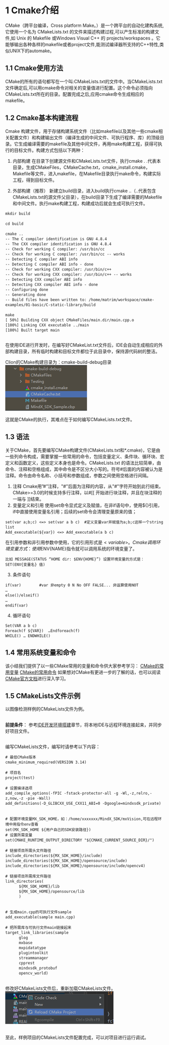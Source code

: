 # 1 Cmake介绍
CMake（跨平台编译，Cross platform Make。）是一个跨平台的自动化建构系统,它使用一个名为 CMakeLists.txt 的文件来描述构建过程,可以产生标准的构建文件,如 Unix 的 Makefile 或Windows Visual C++ 的 projects/workspaces 。它能够输出各种各样的makefile或者project文件,能测试编译器所支持的C++特性,类似UNIX下的automake。

## 1.1 Cmake使用方法
CMake的所有的语句都写在一个叫:CMakeLists.txt的文件中。当CMakeLists.txt文件确定后,可以用cmake命令对相关的变量值进行配置。这个命令必须指向CMakeLists.txt所在的目录。配置完成之后,应用cmake命令生成相应的makefile。

## 1.2 Cmake基本构建流程

Cmake 构建文件，用于存储构建系统文件（比如makefile以及其他一些cmake相关配置文件）和构建输出文件（编译生成的中间文件、可执行程序、库）的顶级目录。它生成编译需要的makefile及其他中间文件，再用make构建工程，获得可执行的目标文件。构建方式包括以下两种：

1. 内部构建
   在目录下创建源文件和CMakeLists.txt文件，执行cmake . .代表本目录，生成CMakeFiles，CMakeCache.txt，cmake_install.cmake，Makefile等文件，进入makefile，在Makefile目录执行make命令，构建实际工程，得到目标文件。

2. 外部构建（推荐）
   新建立build目录，进入build执行cmake ..（..代表包含CMakeLists.txt的源文件父目录），在build目录下生成了编译需要的Makefile和中间文件。执行make构建工程，构建成功后就会生成可执行文件。

```
mkdir build

cd build

cmake ..
-- The C compiler identification is GNU 4.8.4
-- The CXX compiler identification is GNU 4.8.4
-- Check for working C compiler: /usr/bin/cc
-- Check for working C compiler: /usr/bin/cc -- works
-- Detecting C compiler ABI info
-- Detecting C compiler ABI info - done
-- Check for working CXX compiler: /usr/bin/c++
-- Check for working CXX compiler: /usr/bin/c++ -- works
-- Detecting CXX compiler ABI info
-- Detecting CXX compiler ABI info - done
-- Configuring done
-- Generating done
-- Build files have been written to: /home/matrim/workspace/cmake-examples/01-basic/C-static-library/build

make
[ 50%] Building CXX object CMakeFiles/main.dir/main.cpp.o
[100%] Linking CXX executable ../main
[100%] Built target main

```

##
在使用IDE进行开发时，在编写好CMakeList.txt文件后，IDE会自动生成相应的外部构建目录，所有临时构建和目标文件都位于此目录中，保持源代码树的整洁。

Clion的CMake构建目录为：cmake-build-debug目录  
![13.png](img/1622265242971.png '13.png')
      
这就是CMake的执行，其难点在于如何编写CMakeLists.txt文件。

## 1.3 语法
关于CMake，首先要编写CMake构建文件(CMakeLists.txt和*.cmake)，它是由一些列命令构成，需要掌握一些常用的命令，包括变量定义、条件块、循环块、宏定义和函数定义，这些定义本身也是命令。CMakeLists.txt 的语法比较简单，由命令、注释和空格组成，其中命令是不区分大小写的。符号#后面的内容被认为是注释。命令由命令名称、小括号和参数组成，参数之间使用空格进行间隔。
1. 注释
Cmake用”#”注释，"#"后面为注释的内容，从"#"字符开始到此行结束。CMake>=3.0的时候支持多行注释，以#[[ 开始进行块注释，并且在块注释的一端与 ]]结束。
2. 变量定义和引用
使用set命令显式定义及赋值，在非if语句中，使用${<variable>}引用，if中直接使用变量名引用；后续的set命令会清理变量原来的值；
  ```
  set(var a;b;c) <=> set(var a b c)  #定义变量var并赋值为a;b;c这样一个string list
  Add_executable(${var}) <=> Add_executable(a b c)  
  ```
  在引用参数和非引用参数中使用，它的引用形式是${<variable>}。
  Cmake调用环境变量方式：使用$ENV{NAME}指令就可以调用系统的环境变量了。
  ```
  比如 MESSAGE(STATUS “HOME dir: $ENV{HOME}”) 设置环境变量的方式是：SET(ENV{变量名} 值)
  ```
3. 条件语句
  ```
  if(var)        #var 非empty 0 N No OFF FALSE... 非运算使用NOT
  …
  else()/elseif()
  …
  endif(var)
  ```
4. 循环语句
  ```
  Set(VAR a b c)
  Foreach(f ${VAR})  …Endforeach(f)
  WHILE() … ENDWHILE()
  ```

## 1.4 常用系统变量和命令
  该小结我们提供了以一些CMake常用的变量和命令供大家参考学习：
  [CMake的常用变量](https://bbs.huaweicloud.com/forum/thread-117324-1-1.html)
  [CMake的常用命令](https://bbs.huaweicloud.com/forum/thread-117221-1-1.html)
  如果想对CMake有更进一步的了解的话，也可以阅读[CMake官方文档](https://cmake.org/cmake/help/v3.20/)进行深入学习。
  
## 1.5 CMakeLists文件示例
  以图像检测样例的CMakeLists文件为例。
  
  ## 
  **前提条件**：
  参考[IDE开发环境搭建](./1-2IDE开发环境搭建.md)章节，将本地IDE与远程环境连接起来，并同步好项目文件。

  ##
 编写CMakeLists文件，编写时请参考以下内容：
  ```
# 最低CMake版本
cmake_minimum_required(VERSION 3.14)

# 项目名
project(test)

# 设置编译选项
add_compile_options(-fPIC -fstack-protector-all -g -Wl,-z,relro,-z,now,-z -pie -Wall)
add_definitions(-D_GLIBCXX_USE_CXX11_ABI=0 -Dgoogle=mindxsdk_private)
  
  
# 配置环境变量MX_SDK_HOME，如：/home/xxxxxxx/MindX_SDK/mxVision,可在远程环境中用指令env查看
set(MX_SDK_HOME ${用户自己的SDK安装路径})
# 设置所需变量
set(CMAKE_RUNTIME_OUTPUT_DIRECTORY "${CMAKE_CURRENT_SOURCE_DIR}/")

# 链接项目所需头文件路径
include_directories(${MX_SDK_HOME}/include)
include_directories(${MX_SDK_HOME}/opensource/include)
include_directories(${MX_SDK_HOME}/opensource/include/opencv4)

# 链接项目所需库文件路径
link_directories(
        ${MX_SDK_HOME}/lib
        ${MX_SDK_HOME}/opensource/lib
        )


# 生成main.cpp的可执行文件sample
add_executable(sample main.cpp)

# 把所需库与可执行文件main链接起来
target_link_libraries(sample
        glog
        mxbase
        mxpidatatype
        plugintoolkit
        streammanager
        cpprest
        mindxsdk_protobuf
        opencv_world)
```
 ##
  修改好CMakeLists文件后，重新加载CMakeLists文件。  
  ![1.png](img/1622518642593.png '1.png')
  
##
至此，样例项目的CMakeLists文件配置完成，可以对项目进行运行调试。










